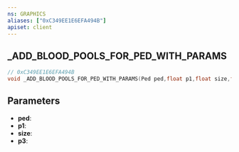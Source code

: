 ```yaml
---
ns: GRAPHICS
aliases: ["0xC349EE1E6EFA494B"]
apiset: client
---
```

## _ADD_BLOOD_POOLS_FOR_PED_WITH_PARAMS

```c
// 0xC349EE1E6EFA494B
void _ADD_BLOOD_POOLS_FOR_PED_WITH_PARAMS(Ped ped,float p1,float size,float p3);
```


## Parameters
* **ped**:
* **p1**:
* **size**:
* **p3**: